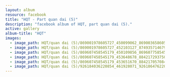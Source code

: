 ```yaml
---
layout: album
resource: facebook
title: "HQT - Part quan dai (5)"
description: "facebook album of HQT, part quan dai (5)."
active: gallery
album-title: "HQT"
images:
  - image_path: HQT/quan dai (5)/869001978605727_450099062_869003658605559_7254383603344459318_n.jpg
  - image_path: HQT/quan dai (5)/869001978605727_452103127_874935714679020_6493408595072029638_n.jpg
  - image_path: HQT/quan dai (5)/869607458545179_450109856_869607758545149_6165365945381092615_n.jpg
  - image_path: HQT/quan dai (5)/869607458545179_453648678_884217293750862_6610644948617157766_n.jpg
  - image_path: HQT/quan dai (5)/869607458545179_453651670_884217057084219_4099216539339437582_n.jpg
  - image_path: HQT/quan dai (5)/926184036220854_461928071_926186476220610_1818540472424426195_n.jpg
---
```

